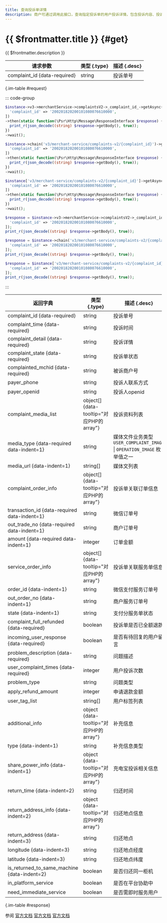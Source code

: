 ```yaml
---
title: 查询投诉单详情
description: 商户可通过调用此接口，查询指定投诉单的用户投诉详情，包含投诉内容、投诉关联订单、投诉人联系方式等信息，方便商户处理投诉。
---
```


# {{ $frontmatter.title }} {#get}

{{ $frontmatter.description }}

| 请求参数 | 类型 {.type} | 描述 {.desc}
| --- | --- | ---
| complaint_id {data-required} | string | 投诉单号

{.im-table #request}

::: code-group

```php [异步纯链式]
$instance->v3->merchantService->complaintsV2->_complaint_id_->getAsync([
  'complaint_id' => '200201820200101080076610000',
])
->then(static function(\Psr\Http\Message\ResponseInterface $response) {
  print_r(json_decode((string) $response->getBody(), true));
})
->wait();
```

```php [异步声明式]
$instance->chain('v3/merchant-service/complaints-v2/{complaint_id}')->getAsync([
  'complaint_id' => '200201820200101080076610000',
])
->then(static function(\Psr\Http\Message\ResponseInterface $response) {
  print_r(json_decode((string) $response->getBody(), true));
})
->wait();
```

```php [异步属性式]
$instance['v3/merchant-service/complaints-v2/{complaint_id}']->getAsync([
  'complaint_id' => '200201820200101080076610000',
])
->then(static function(\Psr\Http\Message\ResponseInterface $response) {
  print_r(json_decode((string) $response->getBody(), true));
})
->wait();
```

```php [同步纯链式]
$response = $instance->v3->merchantService->complaintsV2->_complaint_id_->get([
  'complaint_id' => '200201820200101080076610000',
]);
print_r(json_decode((string) $response->getBody(), true));
```

```php [同步声明式]
$response = $instance->chain('v3/merchant-service/complaints-v2/{complaint_id}')->get([
  'complaint_id' => '200201820200101080076610000',
]);
print_r(json_decode((string) $response->getBody(), true));
```

```php [同步属性式]
$response = $instance['v3/merchant-service/complaints-v2/{complaint_id}']->get([
  'complaint_id' => '200201820200101080076610000',
]);
print_r(json_decode((string) $response->getBody(), true));
```

:::

| 返回字典 | 类型 {.type} | 描述 {.desc}
| --- | --- | ---
| complaint_id {data-required} | string | 投诉单号
| complaint_time {data-required} | string | 投诉时间
| complaint_detail {data-required} | string | 投诉详情
| complaint_state {data-required} | string | 投诉单状态
| complainted_mchid {data-required} | string | 被诉商户号
| payer_phone | string | 投诉人联系方式
| payer_openid | string | 投诉人openid
| complaint_media_list | object[] {data-tooltip="对应PHP的array"} | 投诉资料列表
| media_type {data-required data-indent=1} | string | 媒体文件业务类型<br/>`USER_COMPLAINT_IMAGE` \| `OPERATION_IMAGE` 枚举值之一
| media_url {data-indent=1} | string[] | 媒体文列表
| complaint_order_info | object[] {data-tooltip="对应PHP的array"} | 投诉单关联订单信息
| transaction_id {data-required data-indent=1} | string | 微信订单号
| out_trade_no {data-required data-indent=1} | string | 商户订单号
| amount {data-required data-indent=1} | integer | 订单金额
| service_order_info | object[] {data-tooltip="对应PHP的array"} | 投诉单关联服务单信息
| order_id {data-indent=1} | string | 微信支付服务订单号
| out_order_no {data-indent=1} | string | 商户服务订单号
| state {data-indent=1} | string | 支付分服务单状态
| complaint_full_refunded {data-required} | boolean | 投诉单是否已全额退款
| incoming_user_response {data-required} | boolean | 是否有待回复的用户留言
| problem_description {data-required} | string | 问题描述
| user_complaint_times {data-required} | integer | 用户投诉次数
| problem_type | string | 问题类型
| apply_refund_amount | integer | 申请退款金额
| user_tag_list | string[] | 用户标签列表
| additional_info | object {data-tooltip="对应PHP的array"} | 补充信息
| type {data-indent=1} | string | 补充信息类型
| share_power_info {data-indent=1} | object {data-tooltip="对应PHP的array"} | 充电宝投诉相关信息
| return_time {data-indent=2} | string | 归还时间
| return_address_info {data-indent=2} | object {data-tooltip="对应PHP的array"} | 归还地点信息
| return_address {data-indent=3} | string | 归还地点
| longitude {data-indent=3} | string | 归还地点经度
| latitude {data-indent=3} | string | 归还地点纬度
| is_returned_to_same_machine {data-indent=2} | boolean | 是否归还同一柜机
| in_platform_service | boolean | 是否在平台协助中
| need_immediate_service | boolean | 是否需即时服务用户

{.im-table #response}

参阅 [官方文档](https://pay.weixin.qq.com/docs/merchant/apis/consumer-complaint/complaints/query-complaint-v2.html) [官方文档](https://pay.weixin.qq.com/docs/partner/apis/consumer-complaint/complaints/query-complaint-v2.html) [官方文档](https://pay.weixin.qq.com/wiki/doc/apiv3_partner/apis/chapter10_2_13.shtml)
